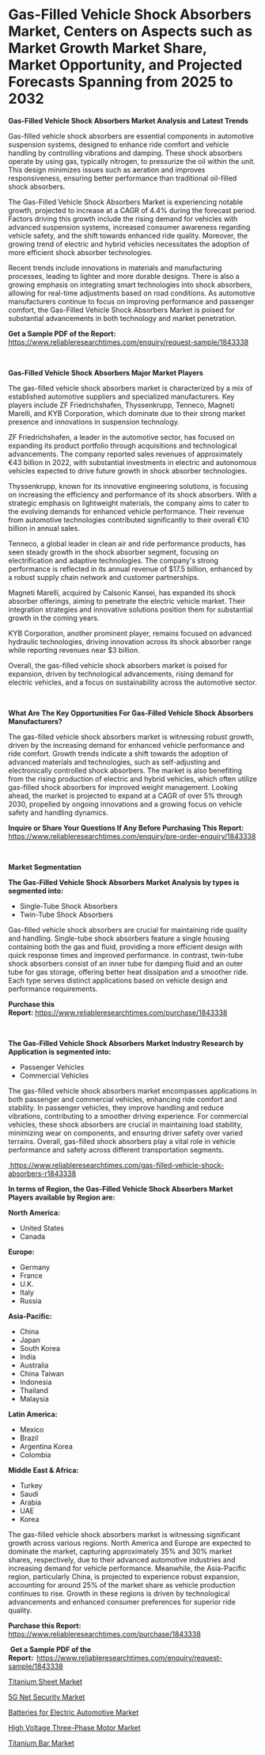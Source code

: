 <p><h1>Gas-Filled Vehicle Shock Absorbers Market, Centers on Aspects such as Market Growth Market Share, Market Opportunity, and Projected Forecasts Spanning from 2025 to 2032</h1></p><p><strong>Gas-Filled Vehicle Shock Absorbers Market Analysis and Latest Trends</strong></p>
<p><p>Gas-filled vehicle shock absorbers are essential components in automotive suspension systems, designed to enhance ride comfort and vehicle handling by controlling vibrations and damping. These shock absorbers operate by using gas, typically nitrogen, to pressurize the oil within the unit. This design minimizes issues such as aeration and improves responsiveness, ensuring better performance than traditional oil-filled shock absorbers.</p><p>The Gas-Filled Vehicle Shock Absorbers Market is experiencing notable growth, projected to increase at a CAGR of 4.4% during the forecast period. Factors driving this growth include the rising demand for vehicles with advanced suspension systems, increased consumer awareness regarding vehicle safety, and the shift towards enhanced ride quality. Moreover, the growing trend of electric and hybrid vehicles necessitates the adoption of more efficient shock absorber technologies.</p><p>Recent trends include innovations in materials and manufacturing processes, leading to lighter and more durable designs. There is also a growing emphasis on integrating smart technologies into shock absorbers, allowing for real-time adjustments based on road conditions. As automotive manufacturers continue to focus on improving performance and passenger comfort, the Gas-Filled Vehicle Shock Absorbers Market is poised for substantial advancements in both technology and market penetration.</p></p>
<p><strong>Get a Sample PDF of the Report:&nbsp;</strong> <a href="https://www.reliableresearchtimes.com/enquiry/request-sample/1843338?utm_campaign=2035&utm_medium=2&utm_source=Github&utm_content=ia&utm_term=30012025&utm_id=gas-filled-vehicle-shock-absorbers">https://www.reliableresearchtimes.com/enquiry/request-sample/1843338</a></p>
<p>&nbsp;</p>
<p><strong>Gas-Filled Vehicle Shock Absorbers Major Market Players</strong></p>
<p><p>The gas-filled vehicle shock absorbers market is characterized by a mix of established automotive suppliers and specialized manufacturers. Key players include ZF Friedrichshafen, Thyssenkrupp, Tenneco, Magneti Marelli, and KYB Corporation, which dominate due to their strong market presence and innovations in suspension technology.</p><p>ZF Friedrichshafen, a leader in the automotive sector, has focused on expanding its product portfolio through acquisitions and technological advancements. The company reported sales revenues of approximately €43 billion in 2022, with substantial investments in electric and autonomous vehicles expected to drive future growth in shock absorber technologies.</p><p>Thyssenkrupp, known for its innovative engineering solutions, is focusing on increasing the efficiency and performance of its shock absorbers. With a strategic emphasis on lightweight materials, the company aims to cater to the evolving demands for enhanced vehicle performance. Their revenue from automotive technologies contributed significantly to their overall €10 billion in annual sales.</p><p>Tenneco, a global leader in clean air and ride performance products, has seen steady growth in the shock absorber segment, focusing on electrification and adaptive technologies. The company's strong performance is reflected in its annual revenue of $17.5 billion, enhanced by a robust supply chain network and customer partnerships.</p><p>Magneti Marelli, acquired by Calsonic Kansei, has expanded its shock absorber offerings, aiming to penetrate the electric vehicle market. Their integration strategies and innovative solutions position them for substantial growth in the coming years.</p><p>KYB Corporation, another prominent player, remains focused on advanced hydraulic technologies, driving innovation across its shock absorber range while reporting revenues near $3 billion.</p><p>Overall, the gas-filled vehicle shock absorbers market is poised for expansion, driven by technological advancements, rising demand for electric vehicles, and a focus on sustainability across the automotive sector.</p></p>
<p>&nbsp;</p>
<p><strong>What Are The Key Opportunities For Gas-Filled Vehicle Shock Absorbers Manufacturers?</strong></p>
<p><p>The gas-filled vehicle shock absorbers market is witnessing robust growth, driven by the increasing demand for enhanced vehicle performance and ride comfort. Growth trends indicate a shift towards the adoption of advanced materials and technologies, such as self-adjusting and electronically controlled shock absorbers. The market is also benefiting from the rising production of electric and hybrid vehicles, which often utilize gas-filled shock absorbers for improved weight management. Looking ahead, the market is projected to expand at a CAGR of over 5% through 2030, propelled by ongoing innovations and a growing focus on vehicle safety and handling dynamics.</p></p>
<p><strong>Inquire or Share Your Questions If Any Before Purchasing This Report:</strong> <a href="https://www.reliableresearchtimes.com/enquiry/pre-order-enquiry/1843338?utm_campaign=2035&utm_medium=2&utm_source=Github&utm_content=ia&utm_term=30012025&utm_id=gas-filled-vehicle-shock-absorbers">https://www.reliableresearchtimes.com/enquiry/pre-order-enquiry/1843338</a></p>
<p>&nbsp;</p>
<p><strong>Market Segmentation</strong></p>
<p><strong>The Gas-Filled Vehicle Shock Absorbers Market Analysis by types is segmented into:</strong></p>
<p><ul><li>Single-Tube Shock Absorbers</li><li>Twin-Tube Shock Absorbers</li></ul></p>
<p><p>Gas-filled vehicle shock absorbers are crucial for maintaining ride quality and handling. Single-tube shock absorbers feature a single housing containing both the gas and fluid, providing a more efficient design with quick response times and improved performance. In contrast, twin-tube shock absorbers consist of an inner tube for damping fluid and an outer tube for gas storage, offering better heat dissipation and a smoother ride. Each type serves distinct applications based on vehicle design and performance requirements.</p></p>
<p><strong>Purchase this Report:&nbsp;</strong><a href="https://www.reliableresearchtimes.com/purchase/1843338?utm_campaign=2035&utm_medium=2&utm_source=Github&utm_content=ia&utm_term=30012025&utm_id=gas-filled-vehicle-shock-absorbers">https://www.reliableresearchtimes.com/purchase/1843338</a></p>
<p>&nbsp;</p>
<p><strong>The Gas-Filled Vehicle Shock Absorbers Market Industry Research by Application is segmented into:</strong></p>
<p><ul><li>Passenger Vehicles</li><li>Commercial Vehicles</li></ul></p>
<p><p>The gas-filled vehicle shock absorbers market encompasses applications in both passenger and commercial vehicles, enhancing ride comfort and stability. In passenger vehicles, they improve handling and reduce vibrations, contributing to a smoother driving experience. For commercial vehicles, these shock absorbers are crucial in maintaining load stability, minimizing wear on components, and ensuring driver safety over varied terrains. Overall, gas-filled shock absorbers play a vital role in vehicle performance and safety across different transportation segments.</p></p>
<p><a href="https://www.reliableresearchtimes.com/gas-filled-vehicle-shock-absorbers-r1843338?utm_campaign=2035&utm_medium=2&utm_source=Github&utm_content=ia&utm_term=30012025&utm_id=gas-filled-vehicle-shock-absorbers">&nbsp;https://www.reliableresearchtimes.com/gas-filled-vehicle-shock-absorbers-r1843338</a></p>
<p><strong>In terms of Region, the Gas-Filled Vehicle Shock Absorbers Market Players available by Region are:</strong></p>
<p>
    <p> <strong> North America: </strong>
        <ul>
            <li>United States</li>
            <li>Canada</li>
        </ul>
        </p> 
    <p> <strong> Europe: </strong>
        <ul>
            <li>Germany</li>
            <li>France</li>
            <li>U.K.</li>
            <li>Italy</li>
            <li>Russia</li>
        </ul>
        </p> 
    <p> <strong> Asia-Pacific: </strong>
        <ul>
            <li>China</li>
            <li>Japan</li>
            <li>South Korea</li>
            <li>India</li>
            <li>Australia</li>
            <li>China Taiwan</li>
            <li>Indonesia</li>
            <li>Thailand</li>
            <li>Malaysia</li>
        </ul>
        </p> 
    <p> <strong> Latin America: </strong>
        <ul>
            <li>Mexico</li>
            <li>Brazil</li>
            <li>Argentina Korea</li>
            <li>Colombia</li>
        </ul>
        </p> 
    <p> <strong> Middle East & Africa: </strong>
        <ul>
            <li>Turkey</li>
            <li>Saudi</li>
            <li>Arabia</li>
            <li>UAE</li>
            <li>Korea</li>
        </ul>
    </p>
    </p>
<p><p>The gas-filled vehicle shock absorbers market is witnessing significant growth across various regions. North America and Europe are expected to dominate the market, capturing approximately 35% and 30% market shares, respectively, due to their advanced automotive industries and increasing demand for vehicle performance. Meanwhile, the Asia-Pacific region, particularly China, is projected to experience robust expansion, accounting for around 25% of the market share as vehicle production continues to rise. Growth in these regions is driven by technological advancements and enhanced consumer preferences for superior ride quality.</p></p>
<p><strong>Purchase this Report: </strong><a href="https://www.reliableresearchtimes.com/purchase/1843338?utm_campaign=2035&utm_medium=2&utm_source=Github&utm_content=ia&utm_term=30012025&utm_id=gas-filled-vehicle-shock-absorbers">https://www.reliableresearchtimes.com/purchase/1843338</a></p>
<p>&nbsp;<strong>Get a Sample PDF of the Report:&nbsp;&nbsp;</strong><a href="https://www.reliableresearchtimes.com/enquiry/request-sample/1843338?utm_campaign=2035&utm_medium=2&utm_source=Github&utm_content=ia&utm_term=30012025&utm_id=gas-filled-vehicle-shock-absorbers">https://www.reliableresearchtimes.com/enquiry/request-sample/1843338</a></p>
<p><strong></strong></p>
<p><p><a href="https://github.com/tjoensfibich/Market-Research-Report-List-1/blob/main/titanium-sheet-market.md?utm_campaign=2035&utm_medium=2&utm_source=Github&utm_content=ia&utm_term=30012025&utm_id=gas-filled-vehicle-shock-absorbers">Titanium Sheet Market</a></p><p><a href="https://www.linkedin.com/pulse/projected-growth-5g-net-security-market-from-2025-2032-cakic?utm_campaign=2035&utm_medium=2&utm_source=Github&utm_content=ia&utm_term=30012025&utm_id=gas-filled-vehicle-shock-absorbers">5G Net Security Market</a></p><p><a href="https://www.linkedin.com/pulse/revenue-market-trends-batteries-electric-automotive-projected-4ljlc?utm_campaign=2035&utm_medium=2&utm_source=Github&utm_content=ia&utm_term=30012025&utm_id=gas-filled-vehicle-shock-absorbers">Batteries for Electric Automotive Market</a></p><p><a href="https://www.linkedin.com/pulse/high-voltage-three-phase-motor-market-size-growth-drivers-rycie?utm_campaign=2035&utm_medium=2&utm_source=Github&utm_content=ia&utm_term=30012025&utm_id=gas-filled-vehicle-shock-absorbers">High Voltage Three-Phase Motor Market</a></p><p><a href="https://github.com/rebheelder/Market-Research-Report-List-1/blob/main/titanium-bar-market.md?utm_campaign=2035&utm_medium=2&utm_source=Github&utm_content=ia&utm_term=30012025&utm_id=gas-filled-vehicle-shock-absorbers">Titanium Bar Market</a></p></p>